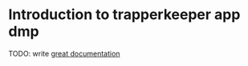 # Introduction to trapperkeeper app dmp

TODO: write [great documentation](http://jacobian.org/writing/great-documentation/what-to-write/)
